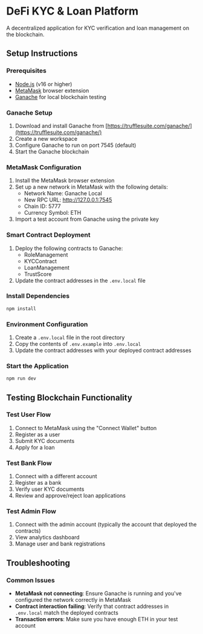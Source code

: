 
# DeFi KYC & Loan Platform

A decentralized application for KYC verification and loan management on the blockchain.

## Setup Instructions

### Prerequisites
- [Node.js](https://nodejs.org/) (v16 or higher)
- [MetaMask](https://metamask.io/) browser extension
- [Ganache](https://trufflesuite.com/ganache/) for local blockchain testing

### Ganache Setup
1. Download and install Ganache from [https://trufflesuite.com/ganache/](https://trufflesuite.com/ganache/)
2. Create a new workspace
3. Configure Ganache to run on port 7545 (default)
4. Start the Ganache blockchain

### MetaMask Configuration
1. Install the MetaMask browser extension
2. Set up a new network in MetaMask with the following details:
   - Network Name: Ganache Local
   - New RPC URL: http://127.0.0.1:7545
   - Chain ID: 5777
   - Currency Symbol: ETH
3. Import a test account from Ganache using the private key

### Smart Contract Deployment
1. Deploy the following contracts to Ganache:
   - RoleManagement
   - KYCContract
   - LoanManagement
   - TrustScore
2. Update the contract addresses in the `.env.local` file

### Install Dependencies
```bash
npm install
```

### Environment Configuration
1. Create a `.env.local` file in the root directory
2. Copy the contents of `.env.example` into `.env.local`
3. Update the contract addresses with your deployed contract addresses

### Start the Application
```bash
npm run dev
```

## Testing Blockchain Functionality

### Test User Flow
1. Connect to MetaMask using the "Connect Wallet" button
2. Register as a user
3. Submit KYC documents
4. Apply for a loan

### Test Bank Flow
1. Connect with a different account
2. Register as a bank
3. Verify user KYC documents
4. Review and approve/reject loan applications

### Test Admin Flow
1. Connect with the admin account (typically the account that deployed the contracts)
2. View analytics dashboard
3. Manage user and bank registrations

## Troubleshooting

### Common Issues
- **MetaMask not connecting**: Ensure Ganache is running and you've configured the network correctly in MetaMask
- **Contract interaction failing**: Verify that contract addresses in `.env.local` match the deployed contracts
- **Transaction errors**: Make sure you have enough ETH in your test account
